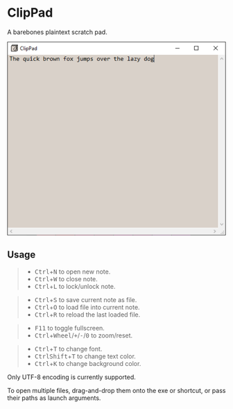 # ClipPad

A barebones plaintext scratch pad.

![](screenshot.png)

## Usage

> - <kbd>Ctrl</kbd>+<kbd>N</kbd> to open new note.
> - <kbd>Ctrl</kbd>+<kbd>W</kbd> to close note.
> - <kbd>Ctrl</kbd>+<kbd>L</kbd> to lock/unlock note.

> - <kbd>Ctrl</kbd>+<kbd>S</kbd> to save current note as file.
> - <kbd>Ctrl</kbd>+<kbd>O</kbd> to load file into current note.
> - <kbd>Ctrl</kbd>+<kbd>R</kbd> to reload the last loaded file.

> - <kbd>F11</kbd> to toggle fullscreen.
> - <kbd>Ctrl</kbd>+<kbd>Wheel</kbd>/<kbd>+</kbd>/<kbd>-</kbd>/<kbd>0</kbd> to zoom/reset.

> - <kbd>Ctrl</kbd>+<kbd>T</kbd> to change font.
> - <kbd>Ctrl</kbd><kbd>Shift</kbd>+<kbd>T</kbd> to change text color.
> - <kbd>Ctrl</kbd>+<kbd>K</kbd> to change background color.

Only UTF-8 encoding is currently supported.

To open multiple files, drag-and-drop them onto the exe or shortcut, or pass their paths as launch arguments.
